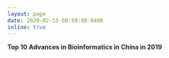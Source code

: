 ```yaml
---
layout: page
date: 2020-02-15 08:59:00-0400
inline: true
---
```


<b>Top 10 Advances in Bioinformatics in China in 2019</b>
